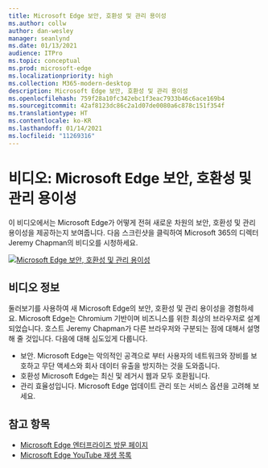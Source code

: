 ```yaml
---
title: Microsoft Edge 보안, 호환성 및 관리 용이성
ms.author: collw
author: dan-wesley
manager: seanlynd
ms.date: 01/13/2021
audience: ITPro
ms.topic: conceptual
ms.prod: microsoft-edge
ms.localizationpriority: high
ms.collection: M365-modern-desktop
description: Microsoft Edge 보안, 호환성 및 관리 용이성
ms.openlocfilehash: 759f28a10fc342ebc1f3eac7933b46c6ace169b4
ms.sourcegitcommit: 42af8123dc86c2a1d07de0080a6c878c151f354f
ms.translationtype: HT
ms.contentlocale: ko-KR
ms.lasthandoff: 01/14/2021
ms.locfileid: "11269316"
---
```

# 비디오: Microsoft Edge 보안, 호환성 및 관리 용이성

이 비디오에서는 Microsoft Edge가 어떻게 전혀 새로운 차원의 보안, 호환성 및 관리 용이성을 제공하는지 보여줍니다. 다음 스크린샷을 클릭하여 Microsoft 365의 디렉터 Jeremy Chapman의 비디오를 시청하세요.

[![Microsoft Edge 보안, 호환성 및 관리 용이성](media/microsoft-edge-video-security-compatibility-manageability/0.png)](http://www.youtube.com/watch?v=uMmh_gNaM4I "Microsoft Edge security, compatibility, and manageability")

## 비디오 정보

둘러보기를 사용하여 새 Microsoft Edge의 보안, 호환성 및 관리 용이성을 경험하세요. Microsoft Edge는 Chromium 기반이며 비즈니스를 위한 최상의 브라우저로 설계 되었습니다. 호스트 Jeremy Chapman가 다른 브라우저와 구분되는 점에 대해서 설명해 줄 것입니다. 다음에 대해 심도있게 다룹니다.

- 보안. Microsoft Edge는 악의적인 공격으로 부터 사용자의 네트워크와 장비를 보호하고 무단 액세스와 회사 데이터 유출을 방지하는 것을 도와줍니다.
- 호환성 Microsoft Edge는 최신 및 레거시 웹과 모두 호환됩니다.
- 관리 효율성입니다. Microsoft Edge 업데이트 관리 또는 서비스 옵션을 고려해 보세요.

## 참고 항목

- [Microsoft Edge 엔터프라이즈 방문 페이지](https://aka.ms/EdgeEnterprise)
- [Microsoft Edge YouTube 재생 목록](https://www.youtube.com/playlist?list=PLXtHYVsvn_b-uXh1tMeYpT-0iD8tD3tFy)